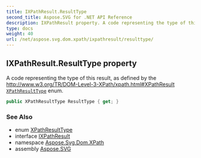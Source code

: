 ```yaml
---
title: IXPathResult.ResultType
second_title: Aspose.SVG for .NET API Reference
description: IXPathResult property. A code representing the type of this result as defined by the http//www.w3.org/TR/DOM-Level-3-XPath/xpath.htmlXPathResult XPathResultType enum
type: docs
weight: 40
url: /net/aspose.svg.dom.xpath/ixpathresult/resulttype/
---
```

## IXPathResult.ResultType property

A code representing the type of this result, as defined by the http://www.w3.org/TR/DOM-Level-3-XPath/xpath.html#XPathResult [`XPathResultType`](../../xpathresulttype/) enum.

```csharp
public XPathResultType ResultType { get; }
```

### See Also

* enum [XPathResultType](../../xpathresulttype/)
* interface [IXPathResult](../)
* namespace [Aspose.Svg.Dom.XPath](../../../aspose.svg.dom.xpath/)
* assembly [Aspose.SVG](../../../)
